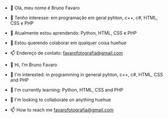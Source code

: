 - 👋 Olá, meu nome é Bruno Favaro
- 👀 Tenho interesse: em programação em geral pyhton, c++, c#, HTML, CSS e PHP
- 🌱 Atualmente estou aprendendo: Python, HTML, CSS e PHP
- 💞️ Estou querendo colaborar em qualquer coisa huehue
- 📫 Endereço de contato: favarofotografia@gmail.com

- 👋 Hi, I’m Bruno Favaro
- 👀 I'm interested: in programming in general pyhton, c++, c#, HTML, CSS and PHP
- 🌱 I'm currently learning: Python, HTML, CSS and PHP
- 💞️ I'm looking to collaborate on anything huehue
- 📫 How to reach me favarofotografia@gmail.com

<!---
BFavarooo/BFavarooo is a ✨ special ✨ repository because its `README.md` (this file) appears on your GitHub profile.
You can click the Preview link to take a look at your changes.
--->
